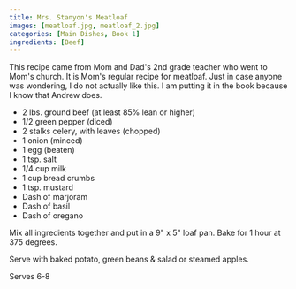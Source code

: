 ```yaml
---
title: Mrs. Stanyon's Meatloaf
images: [meatloaf.jpg, meatloaf_2.jpg]
categories: [Main Dishes, Book 1]
ingredients: [Beef]
---
```


  This recipe came
from Mom and Dad's 2nd grade teacher who went to Mom's church. It is
Mom's regular recipe for meatloaf. Just in case anyone was wondering, I
do not actually like this. I am putting it in the book because I know
that Andrew does.

-   2 lbs. ground beef (at least 85% lean or higher)
-   1/2 green pepper (diced)
-   2 stalks celery, with leaves (chopped)
-   1 onion (minced)
-   1 egg (beaten)
-   1 tsp. salt
-   1/4 cup milk
-   1 cup bread crumbs
-   1 tsp. mustard
-   Dash of marjoram
-   Dash of basil
-   Dash of oregano

Mix all ingredients together and put in a 9" x 5" loaf pan. Bake for 1
hour at 375 degrees.

Serve with baked potato, green beans & salad or steamed apples.

Serves 6-8

 

